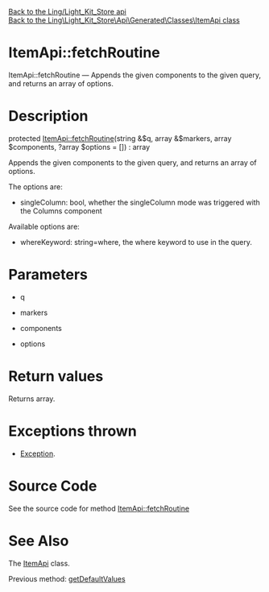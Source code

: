 [Back to the Ling/Light_Kit_Store api](https://github.com/lingtalfi/Light_Kit_Store/blob/master/doc/api/Ling/Light_Kit_Store.md)<br>
[Back to the Ling\Light_Kit_Store\Api\Generated\Classes\ItemApi class](https://github.com/lingtalfi/Light_Kit_Store/blob/master/doc/api/Ling/Light_Kit_Store/Api/Generated/Classes/ItemApi.md)


ItemApi::fetchRoutine
================



ItemApi::fetchRoutine — Appends the given components to the given query, and returns an array of options.




Description
================


protected [ItemApi::fetchRoutine](https://github.com/lingtalfi/Light_Kit_Store/blob/master/doc/api/Ling/Light_Kit_Store/Api/Generated/Classes/ItemApi/fetchRoutine.md)(string &$q, array &$markers, array $components, ?array $options = []) : array




Appends the given components to the given query, and returns an array of options.

The options are:

- singleColumn: bool, whether the singleColumn mode was triggered with the Columns component

Available options are:
- whereKeyword: string=where, the where keyword to use in the query.




Parameters
================


- q

    

- markers

    

- components

    

- options

    


Return values
================

Returns array.


Exceptions thrown
================

- [Exception](http://php.net/manual/en/class.exception.php).&nbsp;







Source Code
===========
See the source code for method [ItemApi::fetchRoutine](https://github.com/lingtalfi/Light_Kit_Store/blob/master/Api/Generated/Classes/ItemApi.php#L572-L627)


See Also
================

The [ItemApi](https://github.com/lingtalfi/Light_Kit_Store/blob/master/doc/api/Ling/Light_Kit_Store/Api/Generated/Classes/ItemApi.md) class.

Previous method: [getDefaultValues](https://github.com/lingtalfi/Light_Kit_Store/blob/master/doc/api/Ling/Light_Kit_Store/Api/Generated/Classes/ItemApi/getDefaultValues.md)<br>


